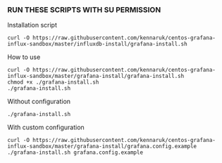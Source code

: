 ### RUN THESE SCRIPTS WITH SU PERMISSION

Installation script

```#!/bin/bash
curl -O https://raw.githubusercontent.com/kennaruk/centos-grafana-influx-sandbox/master/influxdb-install/grafana-install.sh
```

How to use

```#!/bin/bash
curl -O https://raw.githubusercontent.com/kennaruk/centos-grafana-influx-sandbox/master/grafana-install/grafana-install.sh
chmod +x ./grafana-install.sh
./grafana-install.sh
```

Without configuration

```#!/bin/bash
./grafana-install.sh
```

With custom configuration

```#!/bin/bash
curl -O https://raw.githubusercontent.com/kennaruk/centos-grafana-influx-sandbox/master/grafana-install/grafana.config.example
./grafana-install.sh grafana.config.example
```
